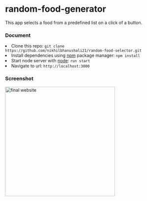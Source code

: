 # random-food-generator
This app selects a food from a predefined list on a click of a button.

### Document
<li>Clone this repo: <code>git clone https://github.com/nikhilbhanushali21/random-food-selector.git</code></li>
<li>Install dependencies using <a href="https://www.npmjs.com/" rel="nofollow">npm</a> package manager: <code>npm install</code></li>
<li>Start node server with <a href="https://nodemon.io/" rel="nofollow">node</a>: <code>run start</code></li>
<li>Navigate to url: <code>http://localhost:3000</code></li>

### Screenshot
<img width="357" alt="final website" src="https://user-images.githubusercontent.com/14084402/227881663-92e140db-8065-44a5-9eb4-643aaf3b7ae7.png">
